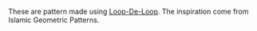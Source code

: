 These are pattern made using [Loop-De-Loop](https://loop-de-loop.vercel.app). The inspiration come from Islamic Geometric Patterns. 
